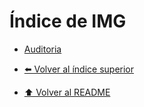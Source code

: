 # Índice de IMG

- [Auditoria](./Auditoria/Index.md)


- [⬅️ Volver al índice superior](../Index.md)
- [⬆️ Volver al README](/README.md)
